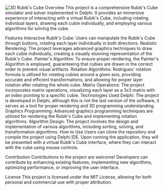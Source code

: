 ![3D Rubik's Cube](3D%20RUBIK’S%20CUBE%20(1).png)
Overview
This project is a comprehensive Rubik's Cube simulator and solver implemented in Delphi. It provides an immersive experience of interacting with a virtual Rubik's Cube, including rotating individual layers, drawing each cubie individually, and employing various algorithms for solving the cube.

Features
Interactive Rubik's Cube: Users can manipulate the Rubik's Cube through buttons, rotating each layer individually in both directions.
Realistic Rendering: The project leverages advanced graphics techniques to draw each cubie individually, creating a visually stunning representation of the Rubik's Cube.
Painter's Algorithm: To ensure proper rendering, the Painter's Algorithm is employed, guaranteeing that cubies are drawn in the correct order to prevent visual artifacts.
Rotation Algorithms: Rodrigues' rotation formula is utilized for rotating cubies around a given axis, providing accurate and efficient transformations, and allowing for proper layer rotation after rotating the whole cube.
Matrix Operations: The project incorporates matrix operations, visualizing each layer as a 3x3 matrix with an index pointing to a specific cubie.
Technologies Used
Delphi: The project is developed in Delphi, although this is not the last version of the software, it serves as a tool for proper rendering and 3D programming understanding.
Graphics Programming: Advanced graphics programming techniques are utilized for rendering the Rubik's Cube and implementing rotation algorithms.
Algorithm Design: The project involves the design and implementation of various algorithms, including sorting, solving, and transformation algorithms.
How to Use
Users can clone the repository and compile the project using Delphi IDE. Upon running the application, they will be presented with a virtual Rubik's Cube interface, where they can interact with the cube using mouse controls. 

Contribution
Contributions to the project are welcome! Developers can contribute by enhancing existing features, implementing new algorithms, optimizing performance, or improving the user interface.

License
This project is licensed under the MIT License, allowing for both personal and commercial use with proper attribution.



